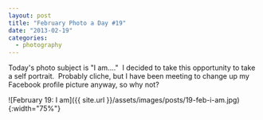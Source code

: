 ```yaml
---
layout: post
title: "February Photo a Day #19"
date: "2013-02-19"
categories:
  - photography
---
```


Today's photo subject is "I am...."  I decided to take this opportunity to take a self portrait.  Probably cliche, but I have been meeting to change up my Facebook profile picture anyway, so why not?

![February 19: I am]({{ site.url }}/assets/images/posts/19-feb-i-am.jpg){:width="75%"}
